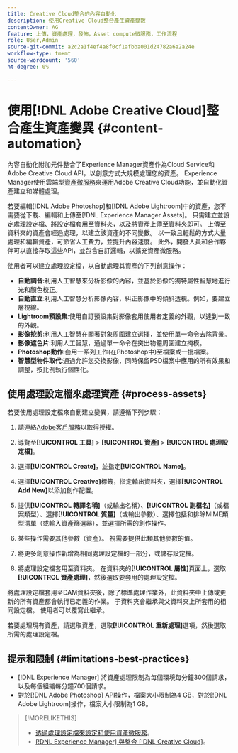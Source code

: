 ```yaml
---
title: Creative Cloud整合的內容自動化
description: 使用Creative Cloud整合產生資產變數
contentOwner: AG
feature: 上傳，資產處理，發佈，Asset compute微服務，工作流程
role: User,Admin
source-git-commit: a2c2a1f4ef4a8f0cf1afbba001d24782a6a2a24e
workflow-type: tm+mt
source-wordcount: '560'
ht-degree: 0%

---
```



# 使用[!DNL Adobe Creative Cloud]整合產生資產變異 {#content-automation}

內容自動化附加元件整合了Experience Manager資產作為Cloud Service和Adobe Creative Cloud API，以創意方式大規模處理您的資產。 Experience Manager使用雲端型[資產微服務](/help/assets/asset-microservices-overview.md)來運用Adobe Creative Cloud功能，並自動化資產建立和媒體處理。

若要編輯[!DNL Adobe Photoshop]和[!DNL Adobe Lightroom]中的資產，您不需要從下載、編輯和上傳至[!DNL Experience Manager Assets]。 只需建立並設定處理設定檔、將設定檔套用至資料夾，以及將資產上傳至資料夾即可。 上傳至資料夾的資產會經過處理，以建立該資產的不同變數。 以一致且輕鬆的方式大量處理和編輯資產，可節省人工費力，並提升內容速度。 此外，開發人員和合作夥伴可以直接存取這些API，並包含自訂邏輯，以擴充資產微服務。

使用者可以建立處理設定檔，以自動處理其資產的下列創意操作：

* **自動調音**:利用人工智慧來分析影像的內容，並基於影像的獨特屬性智慧地進行光和顏色校正。
* **自動直立**:利用人工智慧分析影像內容，糾正影像中的傾斜透視。例如，要建立層視線。
* **Lightroom預設集**:使用自訂預設集對影像套用使用者定義的外觀，以達到一致的外觀。
* **影像挖剪**:利用人工智慧在顯著對象周圍建立選擇，並使用單一命令去除背景。
* **影像遮色片**:利用人工智慧，通過單一命令在突出物體周圍建立掩模。
* **Photoshop動作**:套用一系列工作(在Photoshop中)至檔案或一批檔案。
* **智慧型物件取代**:通過允許您交換影像，同時保留PSD檔案中應用的所有效果和調整，按比例執行個性化。

## 使用處理設定檔來處理資產 {#process-assets}

若要使用處理設定檔來自動建立變異，請遵循下列步驟：

1. 請連絡[Adobe客戶服務](https://experienceleague.adobe.com/#support)以取得授權。

1. 導覽至&#x200B;**[!UICONTROL 工具]** > **[!UICONTROL 資產]** > **[!UICONTROL 處理設定檔]**。

1. 選擇&#x200B;**[!UICONTROL Create]**，並指定&#x200B;**[!UICONTROL Name]**。

1. 選擇&#x200B;**[!UICONTROL Creative]**&#x200B;標籤，指定輸出資料夾，選擇&#x200B;**[!UICONTROL Add New]**&#x200B;以添加創作配置。

1. 提供&#x200B;**[!UICONTROL 轉譯名稱]**（或輸出名稱）、**[!UICONTROL 副檔名]**（或檔案類型）、選擇&#x200B;**[!UICONTROL 質量]**（或輸出參數）、選擇包括和排除MIME類型清單（或輸入資產篩選器），並選擇所需的創作操作。

1. 某些操作需要其他參數（資產）。 視需要提供此類其他參數的值。

1. 將更多創意操作新增為相同處理設定檔的一部分，或儲存設定檔。

1. 將處理設定檔套用至資料夾。 在資料夾的&#x200B;**[!UICONTROL 屬性]**&#x200B;頁面上，選取&#x200B;**[!UICONTROL 資產處理]**，然後選取要套用的處理設定檔。

將處理設定檔套用至DAM資料夾後，除了標準處理作業外，此資料夾中上傳或更新的所有資產都會執行已定義的作業。 子資料夾會繼承與父資料夾上所套用的相同設定檔。 使用者可以覆寫此繼承。

若要處理現有資產，請選取資產，選取&#x200B;**[!UICONTROL 重新處理]**&#x200B;選項，然後選取所需的處理設定檔。

## 提示和限制 {#limitations-best-practices}

* [!DNL Experience Manager] 將資產處理限制為每個環境每分鐘300個請求，以及每個組織每分鐘700個請求。
* 對於[!DNL Adobe Photoshop] API操作，檔案大小限制為4 GB，對於[!DNL Adobe Lightroom]操作，檔案大小限制為1 GB。

>[!MORELIKETHIS]
>
>* [透過處理設定檔來設定和使用資產微服務](/help/assets/asset-microservices-configure-and-use.md)。
>* [ [!DNL Experience Manager] 與整合 [!DNL Creative Cloud]](/help/assets/aem-cc-integration-best-practices.md)。

